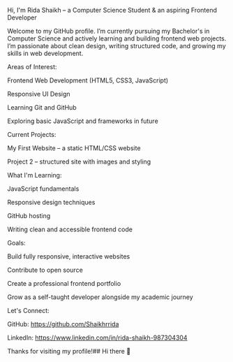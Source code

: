 Hi, I'm Rida Shaikh – a Computer Science Student & an aspiring Frontend Developer

Welcome to my GitHub profile. I’m currently pursuing my Bachelor's in Computer Science and actively learning and building frontend web projects. I’m passionate about clean design, writing structured code, and growing my skills in web development.


Areas of Interest:

Frontend Web Development (HTML5, CSS3, JavaScript)

Responsive UI Design

Learning Git and GitHub

Exploring basic JavaScript and frameworks in future



Current Projects:

My First Website – a static HTML/CSS website

Project 2 – structured site with images and styling



What I'm Learning:

JavaScript fundamentals

Responsive design techniques

GitHub hosting

Writing clean and accessible frontend code


Goals:

Build fully responsive, interactive websites

Contribute to open source

Create a professional frontend portfolio

Grow as a self-taught developer alongside my academic journey


Let's Connect:

GitHub: https://github.com/Shaikhrrida

LinkedIn: https://www.linkedin.com/in/rida-shaikh-987304304

Thanks for visiting my profile!## Hi there 👋

<!--
**Shaikhrrida/Shaikhrrida** is a ✨ _special_ ✨ repository because its `README.md` (this file) appears on your GitHub profile.

Here are some ideas to get you started:

- 🔭 I’m currently working on ...
- 🌱 I’m currently learning ...
- 👯 I’m looking to collaborate on ...
- 🤔 I’m looking for help with ...
- 💬 Ask me about ...
- 📫 How to reach me: ...
- 😄 Pronouns: ...
- ⚡ Fun fact: ...
-->
